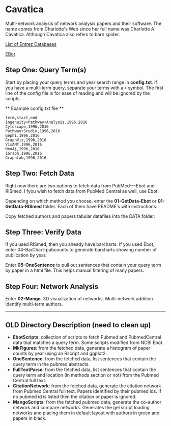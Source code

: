 # Cavatica
Multi-network analysis of network analysis papers and their software. The name comes from Charlotte's Web since her full name was Charlotte A. Cavatica. Although Cavatica also refers to barn spider.

[List of Entrez Databases](https://eutils.ncbi.nlm.nih.gov/entrez/eutils/einfo.fcgi)

[EBot](http://www.ncbi.nlm.nih.gov/Class/PowerTools/eutils/ebot/ebot.cgi)

## Step One: Query Term(s)

Start by placing your query terms and year search range in **config.txt**. If you have a multi-term query, separate your terms with a `+` symbol. The first line of the config file is for ease of reading and will be ignored by the scripts.

** Example config.txt file **
```
term,start,end
Ingenuity+Pathway+Analysis,1996,2016
Cytoscape,1996,2016
Pathway+Studio,1996,2016
Gephi,1996,2016
GraphViz,1996,2016
VisANT,1996,2016
Neo4j,1996,2016
iGraph,1996,2016
GraphLab,1996,2016
```

## Step Two: Fetch Data

Right now there are two options to fetch data from PubMed---Ebot and RISmed. I fyou wish to fetch data from PubMed Central as well, use Ebot.

Depending on which method you choose, enter the **01-GetData-Ebot** or **01-GetData-RISmed** folder. Each of them have README's with instructions.

Copy fetched authors and papers tabular datafiles into the DATA folder. 

## Step Three: Verify Data

If you used RISmed, then you already have barcharts. If you used Ebot, enter 04-BarChart-pubcounts to generate barcharts showing number of publication by year.

Enter **05-OneSentence** to pull out sentences that contain your query term by paper in a html file. This helps manual filtering of many papers.

## Step Four: Network Analysis

Enter **02-Mango**. 3D visualization of networks. Multi-network addition. Identify multi-term authors. 

-----

## OLD Directory Description (need to clean up)

* **EbotScripts**: collection of scripts to fetch Pubmed and PubmedCentral data that matches a query term. Some scripts modified from NCBI Ebot.
* **MkFigures**: from the fetched data, generate a histogram of paper counts by year using an Rscript and ggplot2.
* **OneSentence**: from the fetched data, list sentences that contain the query term in the pubmed abstracts.
* **FullTextParse**: from the fetched data, list sentences that contain the query term and location (in methods section or not) from the Pubmed Central full text.
* **CitationNetwork**: from the fetched data, generate the citation network from Pubmed Central full text. Papers identified by their pubmed ids. If no pubmed id is listed then the citation or paper is ignored.
* **MangoScripts**: from the fetched pubmed data, generate the co-author network and compare networks. Generates the gel script loading networks and placing them in default layout with authors in green and papers in black. 
